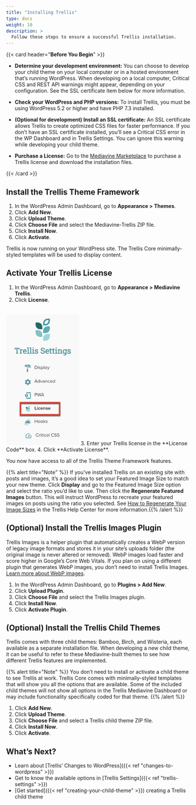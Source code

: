 ```yaml
---
title: "Installing Trellis"
type: docs
weight: 10
description: >
  Follow these steps to ensure a successful Trellis installation.
---
```

{{< card header="**Before You Begin**"  >}}

- **Determine your development environment:** You can choose to develop your child theme on your local computer or in a hosted environment that’s running WordPress. When developing on a local computer, Critical CSS and REST API warnings might appear, depending on your configuration. See the SSL certificate item below for more information.

- **Check your WordPress and PHP versions:** To install Trellis, you must be using WordPress 5.2 or higher and have PHP 7.3 installed.
- **(Optional for development) Install an SSL certificate:** An SSL certificate allows Trellis to create optimized CSS files for faster performance. If you don’t have an SSL certificate installed, you’ll see a Critical CSS error in the WP Dashboard and in Trellis Settings. You can ignore this warning while developing your child theme.
- **Purchase a License:** Go to the [Mediavine Marketplace](https://marketplace.mediavine.com/trellis/) to purchase a Trellis license and download the installation files.

{{< /card >}}

## Install the Trellis Theme Framework

1. In the WordPress Admin Dashboard, go to **Appearance > Themes**.
2. Click **Add New**.
3. Click **Upload Theme**.
4. Click **Choose File** and select the Mediavine-Trellis ZIP file.
5. Click **Install Now**.
6. Click **Activate**.

Trellis is now running on your WordPress site. The Trellis Core minimally-styled templates will be used to display content.

## Activate Your Trellis License

1. In the WordPress Admin Dashboard, go to **Appearance > Mediavine Trellis**.
2. Click **License**.
<br />
<img src="trellis-17.0.0-settings-license.png" alt="License setting." width="200px" />
3. Enter your Trellis license in the **License Code** box.
4. Click **Activate License**.

You now have access to all of the Trellis Theme Framework features.

{{% alert title="Note" %}} If you’ve installed Trellis on an existing site with posts and images, it’s a good idea to set your Featured Image Size to match your new theme. Click **Display** and go to the Featured Image Size option and select the ratio you’d like to use. Then click the **Regenerate Featured Images** button. This will instruct WordPress to recreate your featured images on posts using the ratio you selected. See [How to Regenerate Your Image Sizes](https://product-help.mediavine.com/en/articles/5528297-how-to-regenerate-your-image-sizes-in-trellis) in the Trellis Help Center for more information.{{% /alert %}}

## (Optional) Install the Trellis Images Plugin

Trellis Images is a helper plugin that automatically creates a WebP version of legacy image formats and stores it in your site’s uploads folder (the original image is never altered or removed). WebP images load faster and score higher in Google’s Core Web Vitals. If you plan on using a different plugin that generates WebP images, you don’t need to install Trellis Images. [Learn more about WebP images](https://developers.google.com/speed/webp#:~:text=WebP%20is%20a%20modern%20image,in%20size%20compared%20to%20PNGs.).

1. In the WordPress Admin Dashboard, go to **Plugins > Add New**.
2. Click **Upload Plugin**.
3. Click **Choose File** and select the Trellis Images plugin.
4. Click **Install Now**.
5. Click **Activate Plugin**.

## (Optional) Install the Trellis Child Themes

Trellis comes with three child themes: Bamboo, Birch, and Wisteria, each available as a separate installation file. When developing a new child theme, it can be useful to refer to these Mediavine-built themes to see how different Trellis features are implemented.

{{% alert title="Note" %}} You don’t need to install or activate a child theme to see Trellis at work. Trellis Core comes with minimally-styled templates that will show you all the options that are available. Some of the included child themes will not show all options in the Trellis Mediavine Dashboard or may include functionality specifically coded for that theme. {{% /alert %}}

1. Click **Add New**.
2. Click **Upload Theme**.
3. Click **Choose File** and select a Trellis child theme ZIP file.
4. Click **Install Now**.
5. Click **Activate**.

## What’s Next?

- Learn about [Trellis’ Changes to WordPress]({{< ref "changes-to-wordpress" >}})
- Get to know the available options in [Trellis Settings]({{< ref "trellis-settings" >}})
- [Get started]({{< ref "creating-your-child-theme" >}}) creating a Trellis child theme